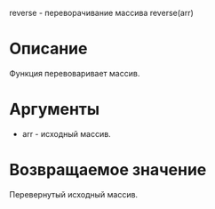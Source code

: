reverse - переворачивание массива
    reverse(arr)

Описание
========

Функция перевоваривает массив.

Аргументы
=========

* arr - исходный массив.

Возвращаемое значение
=====================

Перевернутый исходный массив.
